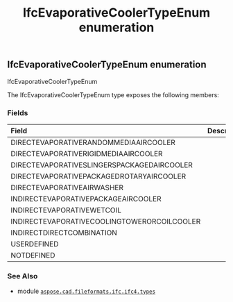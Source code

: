 ﻿---
title: IfcEvaporativeCoolerTypeEnum enumeration
second_title: Aspose.CAD for Python via .NET API References
description: 
type: docs
weight: 2710
url: /python-net/aspose.cad.fileformats.ifc.ifc4.types/ifcevaporativecoolertypeenum/
is_root: false
---

## IfcEvaporativeCoolerTypeEnum enumeration

IfcEvaporativeCoolerTypeEnum



The IfcEvaporativeCoolerTypeEnum type exposes the following members:

### Fields
| Field | Description |
| :- | :- |
| DIRECTEVAPORATIVERANDOMMEDIAAIRCOOLER |  |
| DIRECTEVAPORATIVERIGIDMEDIAAIRCOOLER |  |
| DIRECTEVAPORATIVESLINGERSPACKAGEDAIRCOOLER |  |
| DIRECTEVAPORATIVEPACKAGEDROTARYAIRCOOLER |  |
| DIRECTEVAPORATIVEAIRWASHER |  |
| INDIRECTEVAPORATIVEPACKAGEAIRCOOLER |  |
| INDIRECTEVAPORATIVEWETCOIL |  |
| INDIRECTEVAPORATIVECOOLINGTOWERORCOILCOOLER |  |
| INDIRECTDIRECTCOMBINATION |  |
| USERDEFINED |  |
| NOTDEFINED |  |



### See Also
* module [`aspose.cad.fileformats.ifc.ifc4.types`](..)

